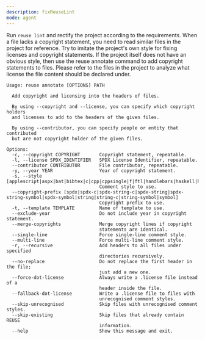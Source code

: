 ```yaml
---
description: fixReuseLint
mode: agent
---
```


Run `reuse lint` and rectify the project according to the requirements.
When a file lacks a copyright statement,
you need to read similar files in the project for reference.
Try to imitate the project's own style
for fixing licenses and copyright statements.
If the project itself does not have an obvious style,
then use the reuse annotate command to add copyright statements to files.
Please refer to the files in the project to analyze
what license the file content should be declared under.

```plaintext
Usage: reuse annotate [OPTIONS] PATH

  Add copyright and licensing into the headers of files.

  By using --copyright and --license, you can specify which copyright holders
  and licenses to add to the headers of the given files.

  By using --contributor, you can specify people or entity that contributed
  but are not copyright holder of the given files.

Options:
  -c, --copyright COPYRIGHT       Copyright statement, repeatable.
  -l, --license SPDX_IDENTIFIER   SPDX License Identifier, repeatable.
  --contributor CONTRIBUTOR       File contributor, repeatable.
  -y, --year YEAR                 Year of copyright statement.
  -s, --style [applescript|aspx|bat|bibtex|c|cpp|cppsingle|f|ftl|handlebars|haskell|html|jinja|julia|lisp|m4|ml|f90|plantuml|python|rst|semicolon|tex|man|vst|vim|xquery]
                                  Comment style to use.
  --copyright-prefix [spdx|spdx-c|spdx-string-c|spdx-string|spdx-string-symbol|spdx-symbol|string|string-c|string-symbol|symbol]
                                  Copyright prefix to use.
  -t, --template TEMPLATE         Name of template to use.
  --exclude-year                  Do not include year in copyright statement.
  --merge-copyrights              Merge copyright lines if copyright
                                  statements are identical.
  --single-line                   Force single-line comment style.
  --multi-line                    Force multi-line comment style.
  -r, --recursive                 Add headers to all files under specified
                                  directories recursively.
  --no-replace                    Do not replace the first header in the file;
                                  just add a new one.
  --force-dot-license             Always write a .license file instead of a
                                  header inside the file.
  --fallback-dot-license          Write a .license file to files with
                                  unrecognised comment styles.
  --skip-unrecognised             Skip files with unrecognised comment styles.
  --skip-existing                 Skip files that already contain REUSE
                                  information.
  --help                          Show this message and exit.
```
